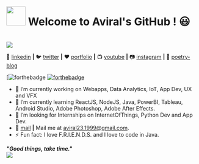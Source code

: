 # <img src = "https://media.giphy.com/media/yUgDvwPwbX2aHVtY0H/giphy.gif" width=50 height=50 /> Welcome to Aviral's GitHub ! :smiley:
<!-- 
<img src = "https://github-readme-stats.vercel.app/api/top-langs/?username=aviraw&langs_count=5&layout=compact&theme=dark"> -->
<br/><img src = "https://github-readme-stats.vercel.app/api?username=aviraw&count_private=true&show_icons=true&theme=dark">

👔 [linkedin][linkedin] **|**
🐦 [twitter][twitter] **|** 
❤️ [portfolio][portfolio] **|**
📺 [youtube][youtube] **|** 
📷 [instagram][instagram] **|** 
💙 [poetry-blog][poetry-blog]

[![forthebadge](https://forthebadge.com/images/badges/hello)
[![forthebadge](https://forthebadge.com/images/badges/approved-by-veridian-dynamics.svg)](https://forthebadge.com)

* 🔭 I’m currently working on Webapps, Data Analytics, IoT, App Dev, UX and VFX
* 🌱 I’m currently learning ReactJS, NodeJS, Java, PowerBI, Tableau, Android Studio, Adobe Photoshop, Adobe After Effects.
* 👯 I’m looking for Internships on InternetOfThings, Python Dev and App Dev.
* 💬 [mail][mail] **|**  Mail me at aviral23.1999@gmail.com.
* ⚡ Fun fact: I love F.R.I.E.N.D.S. and I love to code in Java.

<!--![bg][github]-->

[github]: https://github.com/aviraw/aviraw/blob/master/github.png
[twitter]: https://twitter.com/Aviral237
[youtube]: https://www.youtube.com/channel/UCI4D4bm6clAdmDNQNiWrcvw?view_as=subscriber
[instagram]: https://www.instagram.com/aviral_muriel_bing/
[poetry-blog]: https://www.instagram.com/__littleblueheart__/
[linkedin]: https://www.linkedin.com/in/aviral-srivastava-3336b166/
[mail]: mailto:aviral23.1999@gmail.com
[portfolio]: https://aviral.cf/

<!--[![Aviral's github stats](https://github-readme-stats.vercel.app/api?username=aviraw)](https://github-readme-stats.vercel.app/api?username=aviraw)-->

<p align='left'>
  <i><strong>"Good things, take time."</strong></i><br/>
<img align='left' src="https://visitor-badge.glitch.me/badge?page_id=aviraw.visitorBatch"><br/>
<p/>

#
